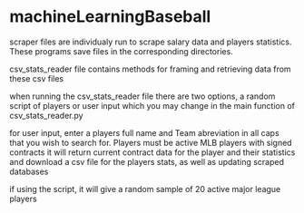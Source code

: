 # machineLearningBaseball

scraper files are individualy run to scrape salary data and players statistics. 
These programs save files in the corresponding directories.

csv_stats_reader file contains methods for framing and retrieving data from these csv files 

when running the csv_stats_reader file there are two options, a random script of players or user input which you may change in the main function of csv_stats_reader.py 

for user input, enter a players full name and Team abreviation in all caps that you wish to search for. Players must be active MLB players with signed contracts
it will return current contract data for the player and their statistics and download a csv file for the players stats, as well as updating scraped databases

if using the script, it will give a random sample of 20 active major league players